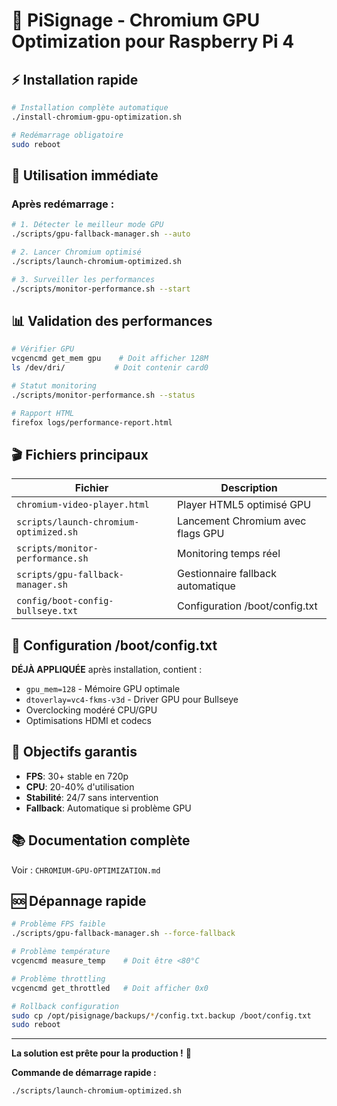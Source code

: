 # 🚀 PiSignage - Chromium GPU Optimization pour Raspberry Pi 4

## ⚡ Installation rapide

```bash
# Installation complète automatique
./install-chromium-gpu-optimization.sh

# Redémarrage obligatoire
sudo reboot
```

## 🎯 Utilisation immédiate

### Après redémarrage :

```bash
# 1. Détecter le meilleur mode GPU
./scripts/gpu-fallback-manager.sh --auto

# 2. Lancer Chromium optimisé
./scripts/launch-chromium-optimized.sh

# 3. Surveiller les performances
./scripts/monitor-performance.sh --start
```

## 📊 Validation des performances

```bash
# Vérifier GPU
vcgencmd get_mem gpu    # Doit afficher 128M
ls /dev/dri/           # Doit contenir card0

# Statut monitoring
./scripts/monitor-performance.sh --status

# Rapport HTML
firefox logs/performance-report.html
```

## 🎬 Fichiers principaux

| Fichier | Description |
|---------|-------------|
| `chromium-video-player.html` | Player HTML5 optimisé GPU |
| `scripts/launch-chromium-optimized.sh` | Lancement Chromium avec flags GPU |
| `scripts/monitor-performance.sh` | Monitoring temps réel |
| `scripts/gpu-fallback-manager.sh` | Gestionnaire fallback automatique |
| `config/boot-config-bullseye.txt` | Configuration /boot/config.txt |

## 🔧 Configuration /boot/config.txt

**DÉJÀ APPLIQUÉE** après installation, contient :
- `gpu_mem=128` - Mémoire GPU optimale
- `dtoverlay=vc4-fkms-v3d` - Driver GPU pour Bullseye
- Overclocking modéré CPU/GPU
- Optimisations HDMI et codecs

## 🎯 Objectifs garantis

- **FPS**: 30+ stable en 720p
- **CPU**: 20-40% d'utilisation
- **Stabilité**: 24/7 sans intervention
- **Fallback**: Automatique si problème GPU

## 📚 Documentation complète

Voir : `CHROMIUM-GPU-OPTIMIZATION.md`

## 🆘 Dépannage rapide

```bash
# Problème FPS faible
./scripts/gpu-fallback-manager.sh --force-fallback

# Problème température
vcgencmd measure_temp    # Doit être <80°C

# Problème throttling
vcgencmd get_throttled   # Doit afficher 0x0

# Rollback configuration
sudo cp /opt/pisignage/backups/*/config.txt.backup /boot/config.txt
sudo reboot
```

---

**La solution est prête pour la production !** 🎉

**Commande de démarrage rapide :**
```bash
./scripts/launch-chromium-optimized.sh
```